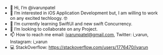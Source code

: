 - 👋 Hi, I’m @ivarunpatel
- 👀 I’m interested in iOS Application Development but, I am willing to work on any excited techloogy. 🤓
- 🌱 I’m currently learning SwiftUI and new swift Concurrency.
- 💞️ I’m looking to collaborate on any Project.
- 📫 How to reach me email: ivarunpatel@gmail.com, Twitter: i_varun, Instagram: i_varun
- 💻 StackOverflow: https://stackoverflow.com/users/1776470/ivarun

<!---
ivarunpatel/ivarunpatel is a ✨ special ✨ repository because its `README.md` (this file) appears on your GitHub profile.
You can click the Preview link to take a look at your changes.
--->
